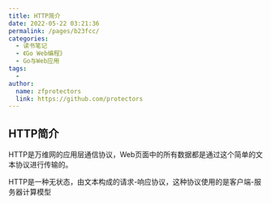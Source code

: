 ```yaml
---
title: HTTP简介
date: 2022-05-22 03:21:36
permalink: /pages/b23fcc/
categories:
  - 读书笔记
  - 《Go Web编程》
  - Go与Web应用
tags:
  - 
author: 
  name: zfprotectors
  link: https://github.com/protectors
---
```


## HTTP简介
HTTP是万维网的应用层通信协议，Web页面中的所有数据都是通过这个简单的文本协议进行传输的。

HTTP是一种无状态，由文本构成的请求-响应协议，这种协议使用的是客户端-服务器计算模型

